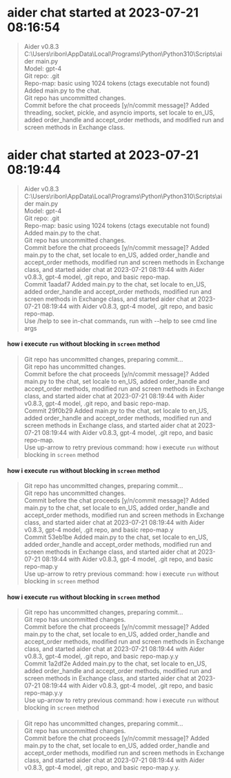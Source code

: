 
# aider chat started at 2023-07-21 08:16:54

> Aider v0.8.3  
> C:\Users\ribon\AppData\Local\Programs\Python\Python310\Scripts\aider main.py  
> Model: gpt-4  
> Git repo: .git  
> Repo-map: basic using 1024 tokens (ctags executable not found)  
> Added main.py to the chat.  
> Git repo has uncommitted changes.  
> Commit before the chat proceeds [y/n/commit message]? Added threading, socket, pickle, and asyncio imports, set locale to en_US, added order_handle and accept_order methods, and modified run and screen methods in Exchange class.  

# aider chat started at 2023-07-21 08:19:44

> Aider v0.8.3  
> C:\Users\ribon\AppData\Local\Programs\Python\Python310\Scripts\aider main.py  
> Model: gpt-4  
> Git repo: .git  
> Repo-map: basic using 1024 tokens (ctags executable not found)  
> Added main.py to the chat.  
> Git repo has uncommitted changes.  
> Commit before the chat proceeds [y/n/commit message]? Added main.py to the chat, set locale to en_US, added order_handle and accept_order methods, modified run and screen methods in Exchange class, and started aider chat at 2023-07-21 08:19:44 with Aider v0.8.3, gpt-4 model, .git repo, and basic repo-map.  
> Commit 1aadaf7 Added main.py to the chat, set locale to en_US, added order_handle and accept_order methods, modified run and screen methods in Exchange class, and started aider chat at 2023-07-21 08:19:44 with Aider v0.8.3, gpt-4 model, .git repo, and basic repo-map.  
> Use /help to see in-chat commands, run with --help to see cmd line args  

#### how i execute `run` without blocking in `screen` method  
> Git repo has uncommitted changes, preparing commit...  
> Git repo has uncommitted changes.  
> Commit before the chat proceeds [y/n/commit message]? Added main.py to the chat, set locale to en_US, added order_handle and accept_order methods, modified run and screen methods in Exchange class, and started aider chat at 2023-07-21 08:19:44 with Aider v0.8.3, gpt-4 model, .git repo, and basic repo-map.  
> Commit 29f0b29 Added main.py to the chat, set locale to en_US, added order_handle and accept_order methods, modified run and screen methods in Exchange class, and started aider chat at 2023-07-21 08:19:44 with Aider v0.8.3, gpt-4 model, .git repo, and basic repo-map.  
> Use up-arrow to retry previous command: how i execute `run` without blocking in `screen` method  

#### how i execute `run` without blocking in `screen` method  
> Git repo has uncommitted changes, preparing commit...  
> Git repo has uncommitted changes.  
> Commit before the chat proceeds [y/n/commit message]? Added main.py to the chat, set locale to en_US, added order_handle and accept_order methods, modified run and screen methods in Exchange class, and started aider chat at 2023-07-21 08:19:44 with Aider v0.8.3, gpt-4 model, .git repo, and basic repo-map.y  
> Commit 53eb1be Added main.py to the chat, set locale to en_US, added order_handle and accept_order methods, modified run and screen methods in Exchange class, and started aider chat at 2023-07-21 08:19:44 with Aider v0.8.3, gpt-4 model, .git repo, and basic repo-map.y  
> Use up-arrow to retry previous command: how i execute `run` without blocking in `screen` method  

#### how i execute `run` without blocking in `screen` method  
> Git repo has uncommitted changes, preparing commit...  
> Git repo has uncommitted changes.  
> Commit before the chat proceeds [y/n/commit message]? Added main.py to the chat, set locale to en_US, added order_handle and accept_order methods, modified run and screen methods in Exchange class, and started aider chat at 2023-07-21 08:19:44 with Aider v0.8.3, gpt-4 model, .git repo, and basic repo-map.y.y  
> Commit 1a2df2e Added main.py to the chat, set locale to en_US, added order_handle and accept_order methods, modified run and screen methods in Exchange class, and started aider chat at 2023-07-21 08:19:44 with Aider v0.8.3, gpt-4 model, .git repo, and basic repo-map.y.y  
> Use up-arrow to retry previous command: how i execute `run` without blocking in `screen` method  

#### <blank>  
> Git repo has uncommitted changes, preparing commit...  
> Git repo has uncommitted changes.  
> Commit before the chat proceeds [y/n/commit message]? Added main.py to the chat, set locale to en_US, added order_handle and accept_order methods, modified run and screen methods in Exchange class, and started aider chat at 2023-07-21 08:19:44 with Aider v0.8.3, gpt-4 model, .git repo, and basic repo-map.y.y.  
